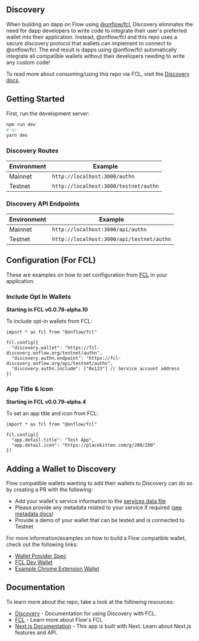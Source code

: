 ## Discovery

When building an dapp on Flow using [@onflow/fcl](https://github.com/onflow/fcl-js), Discovery eliminates the need for dapp developers to write code to integrate their user's preferred wallet into their application. Instead, @onflow/fcl and this repo uses a secure discovery protocol that wallets can implement to connect to @onflow/fcl. The end result is dapps using @onflow/fcl automatically integrate all compatible wallets without their developers needing to write any custom code!

To read more about consuming/using this repo via FCL, visit the [Discovery docs](https://docs.onflow.org/fcl/reference/api/#discovery).

## Getting Started

First, run the development server:

```bash
npm run dev
# or
yarn dev
```

### Discovery Routes

| Environment | Example                               |
| ----------- | ------------------------------------- |
| Mainnet     | `http://localhost:3000/authn`         |
| Testnet     | `http://localhost:3000/testnet/authn` |

### Discovery API Endpoints

| Environment | Example                                   |
| ----------- | ----------------------------------------- |
| Mainnet     | `http://localhost:3000/api/authn`         |
| Testnet     | `http://localhost:3000/api/testnet/authn` |

## Configuration (For FCL)

These are examples on how to set configuration from [FCL](https://docs.onflow.org/fcl/) in your application.

### Include Opt In Wallets

**Starting in FCL v0.0.78-alpha.10**

To include opt-in wallets from FCL:

```
import * as fcl from "@onflow/fcl"

fcl.config({
  "discovery.wallet": "https://fcl-discovery.onflow.org/testnet/authn",
  "discovery.authn.endpoint": "https://fcl-discovery.onflow.org/api/testnet/authn",
  "discovery.authn.include": ["0x123"] // Service account address
})
```

### App Title & Icon

**Starting in FCL v0.0.79-alpha.4**

To set an app title and icon from FCL:

```
import * as fcl from "@onflow/fcl"

fcl.config({
  "app.detail.title": "Test App",
  "app.detail.icon": "https://placekitten.com/g/200/200"
})
```

## Adding a Wallet to Discovery

Flow compatible wallets wanting to add their wallets to Discovery can do so by creating a PR with the following:

- Add your wallet's service information to the [services data file](https://github.com/onflow/fcl-discovery/blob/master/data/services.json)
- Please provide any metadata related to your service if required ([see metadata docs](https://github.com/onflow/fcl-discovery/blob/master/docs/service-fields.md))
- Provide a demo of your wallet that can be tested and is connected to Testnet

For more information/examples on how to build a Flow compatible wallet, check out the following links:

- [Wallet Provider Spec](https://github.com/onflow/fcl-js/blob/9bce741d3b32fde18b07084b62ea15f9bbdb85bc/packages/fcl/src/wallet-provider-spec/draft-v3.md)
- [FCL Dev Wallet](https://github.com/onflow/fcl-dev-wallet)
- [Example Chrome Extension Wallet](https://github.com/onflow/wallet-extension-example)

## Documentation

To learn more about the repo, take a look at the following resources:

- [Discovery](https://docs.onflow.org/fcl/reference/api/#discovery) - Documentation for using Discovery with FCL.
- [FCL](https://docs.onflow.org/fcl/) - Learn more about Flow's FCL
- [Next.js Documentation](https://nextjs.org/docs) - This app is built with Next. Learn about Next.js features and API.
